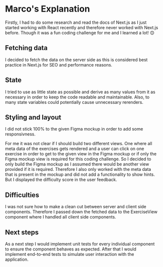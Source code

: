 # Marco's Explanation

Firstly, I had to do some research and read the docs of Next.js as I just started working with React recently and therefore never worked with Next.js before.
Though it was a fun coding challenge for me and I learned a lot! 😊

## Fetching data

I decided to fetch the data on the server side as this is considered best practice in Next.js for SEO and performance reasons.

## State

I tried to use as little state as possible and derive as many values from it as necessary in order to keep the code readable and maintainable. Also, to many state variables could potentially cause unnecessary rerenders.

## Styling and layout

I did not stick 100% to the given Figma mockup in order to add some responsivness.

For me it was not clear if I should build two different views. One where all meta data of the exercises gets rendered and a user can click on one exercise in order to get to the given view in the Figma mockup or if only the Figma mockup view is required for this coding challenge. So I decided to only build the Figma mockup as I assumed there would be another view provided if it is required. Therefore I also only worked with the meta data that is present in the mockup and did not add a functionality to show hints. But I displayed the difficulty score in the user feedback.

## Difficulties

I was not sure how to make a clean cut between server and client side components. Therefore I passed down the fetched data to the ExerciseView component where I handled all client side components.

## Next steps

As a next step I would implement unit tests for every individual component to ensure the component behaves as expected. After that I would implement end-to-end tests to simulate user interaction with the application.
